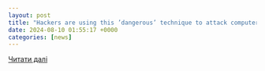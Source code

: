```yaml
---
layout: post
title: "Hackers are using this ’dangerous’ technique to attack computers running protected version of Windows - Times of India"
date: 2024-08-10 01:55:17 +0000
categories: [news]
---
```


[Читати далі](https://timesofindia.indiatimes.com/technology/tech-news/hackers-are-using-this-dangerous-technique-to-attack-computers-running-protected-version-of-windows/articleshow/112409051.cms)
